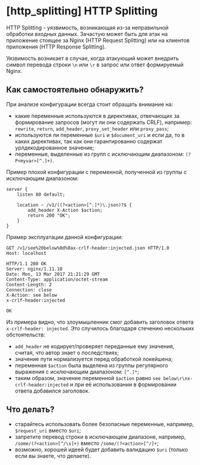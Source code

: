 # [http_splitting] HTTP Splitting

HTTP Splitting - уязвимость, возникающая из-за неправильной обработки входных данных.
Зачастую может быть для атак на приложение стоящее за Nginx (HTTP Request Splitting) или на клиентов приложения (HTTP Response Splitting).

Уязвимость возникает в случае, когда атакующий может внедрить символ перевода строки `\n` или `\r` в запрос или ответ формируемый Nginx.

## Как самостоятельно обнаружить?
При анализе конфигурации всегда стоит обращать внимание на:
  - какие переменные используются в директивах, отвечающих за формирование запросов (могут ли они содержать CRLF), например: `rewrite`, `return`, `add_header`, `proxy_set_header` или `proxy_pass`;
  - используются ли переменные `$uri` и `$document_uri` и если да, то в каких директивах, так как они гарантированно содержат урлдекодированное значение;
  - переменные, выделенные из групп с исключающим диапазоном: `(?P<myvar>[^.]+)`.

Пример плохой конфигурации с переменной, полученной из группы с исключающим диапазоном:
```nginx
server {
    listen 80 default;

    location ~ /v1/((?<action>[^.]*)\.json)?$ {
        add_header X-Action $action;
        return 200 "OK";
    }
}
```

Пример эксплуатации данной конфигурации:
```http
GET /v1/see%20below%0d%0ax-crlf-header:injected.json HTTP/1.0
Host: localhost

HTTP/1.1 200 OK
Server: nginx/1.11.10
Date: Mon, 13 Mar 2017 21:21:29 GMT
Content-Type: application/octet-stream
Content-Length: 2
Connection: close
X-Action: see below
x-crlf-header:injected

OK
```

Из примера видно, что злоумышленник смог добавить заголовок ответа `x-crlf-header: injected`. Это случилось благодаря стечению нескольких обстоятельств:
  - `add_header` не кодирует/проверяет переданные ему значения, считая, что автор знает о последствиях;
  - значение пути нормализуется перед обработкой локейшена;
  - переменная `$action` была выделена из группы регулярного выражения с исключающим диапазоном: `[^.]*`;
  - таким образом, значение переменной `$action` равно `see below\r\nx-crlf-header:injected` и при её использовании в формировании ответа добавился заголовок.

## Что делать?
  - старайтесь использовать более безопасные переменные, например, `$request_uri` вместо `$uri`;
  - запретите перевод строки в исключающем диапазоне, например, `/some/(?<action>[^/\s]+)` вместо `/some/(?<action>[^/]+`;
  - возможно, хорошей идеей будет добавить валидацию `$uri` (только если вы знаете, что делаете).
